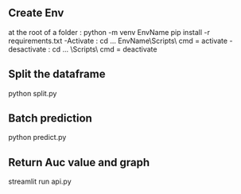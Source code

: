 ## Create Env
at the root of a folder : python -m venv EnvName
pip install -r requirements.txt
 -Activate : cd ... EnvName\Scripts\  cmd = activate
 -desactivate : cd ... \Scripts\ cmd = deactivate

## Split the dataframe 
python split.py

## Batch prediction
python predict.py

## Return Auc value and graph
streamlit run api.py  